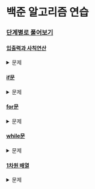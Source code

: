 # 백준 알고리즘 연습
### [단계별로 풀어보기](https://www.acmicpc.net/step)
#### [입출력과 사칙연산](https://www.acmicpc.net/step/1)

<details>
<summary> 문제 </summary>
<div markdown="1">
<br>
  
[1단계 BOJ 2557](https://www.acmicpc.net/problem/2557)
  
[2단계 BOJ 10718](https://www.acmicpc.net/problem/10718)
  
[3단계 BOJ 10171](https://www.acmicpc.net/problem/10171)
  
- [ ] [4단계 BOJ 10172](https://www.acmicpc.net/problem/10172) 
  
[5단계 BOJ 1000](https://www.acmicpc.net/problem/1000)
  
[6단계 BOJ 1001](https://www.acmicpc.net/problem/1001)
  
[7단계 BOJ 10998](https://www.acmicpc.net/problem/10998)
  
[8단계 BOJ 1008](https://www.acmicpc.net/problem/1008)
  
[9단계 BOJ 10869](https://www.acmicpc.net/problem/10869)
  
- [ ] [10단계 BOJ 10430](https://www.acmicpc.net/problem/10430)
  
- [ ] [11단계 BOJ 2588](https://www.acmicpc.net/problem/2588)
 
<br>
</div>
</details>

#### [if문](https://www.acmicpc.net/step/4)
<details>
<summary> 문제 </summary>
<div markdown="1">
<br>
  
[1단계 BOJ 1330](https://www.acmicpc.net/problem/1330)
  
[2단계 BOJ 9498](https://www.acmicpc.net/problem/9498)
  
- [ ] [3단계 BOJ 2753](https://www.acmicpc.net/problem/2753)
  
- [ ] [4단계 BOJ 14681](https://www.acmicpc.net/problem/14681)
  
- [ ] [5단계 BOJ 14681](https://www.acmicpc.net/problem/14681)


<br>
</div>
</details>

#### [for문](https://www.acmicpc.net/step/3)
<details>
<summary> 문제 </summary>
<div markdown="1">
<br>
  
[1단계 BOJ 2739](https://www.acmicpc.net/problem/2739)
  
[2단계 BOJ 10950](https://www.acmicpc.net/problem/10950)
  
[3단계 BOJ 8393](https://www.acmicpc.net/problem/8393)
  
- [ ] [4단계 BOJ 15552](https://www.acmicpc.net/problem/15552)
  
[5단계 BOJ 2741](https://www.acmicpc.net/problem/2741)
  
[6단계 BOJ 2742](https://www.acmicpc.net/problem/2742)
  
[7단계 BOJ 11021](https://www.acmicpc.net/problem/11021)
  
[8단계 BOJ 11022](https://www.acmicpc.net/problem/11022)
  
[9단계 BOJ 2438](https://www.acmicpc.net/problem/2438)
  
[10단계 BOJ 2439](https://www.acmicpc.net/problem/2439)
  
- [ ] [11단계 BOJ 10871](https://www.acmicpc.net/problem/10871)

<br>
</div>
</details>

  
#### [while문](https://www.acmicpc.net/step/2)
<details>
<summary> 문제 </summary>
<div markdown="1">
<br>


<br>
</div>
</details>


    
#### [1차원 배열](https://www.acmicpc.net/step/6)
<details>
<summary> 문제 </summary>
<div markdown="1">
<br>


<br>
</div>
</details>
